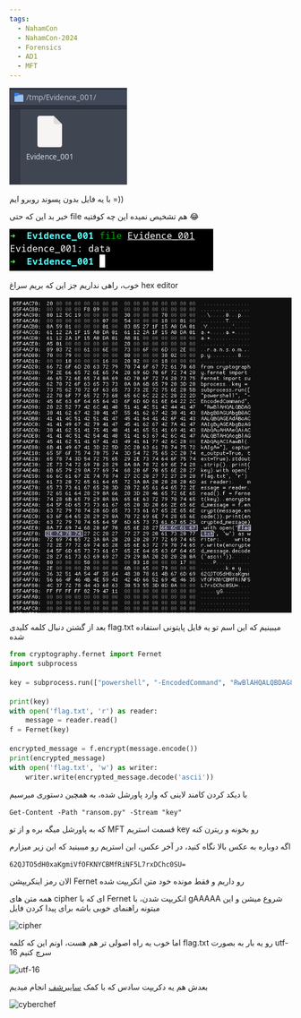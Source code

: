 ```yaml
---
tags:
  - NahamCon
  - NahamCon-2024
  - Forensics
  - AD1
  - MFT
---
```


![main file](image.png)

با یه فایل بدون پسوند روبرو ایم =))

خبر بد این که حتی file هم تشخیص نمیده این چه کوفتیه 😂

![file command](image-1.png)

خوب، راهی نداریم جز این که بریم سراغ hex editor

![hex editor](image-2.png)

بعد از گشتن دنبال کلمه کلیدی flag.txt میبینیم که این اسم تو یه فایل پایتونی استفاده شده

```python
from cryptography.fernet import Fernet
import subprocess

key = subprocess.run(["powershell", "-EncodedCommand", "RwBlAHQALQBDAG8AbgB0AGUAbgB0ACAALQBQAGEAdABoACAAIgByAGEAbgBzAG8AbQAuAHAAeQAiACAALQBTAHQAcgBlAGEAbQAgACIAawBlAHkAIgA="], capture_output=True, text=True).stdout.strip()

print(key)
with open('flag.txt', 'r') as reader:
    message = reader.read()
f = Fernet(key)

encrypted_message = f.encrypt(message.encode())
print(encrypted_message)
with open('flag.txt', 'w') as writer:
    writer.write(encrypted_message.decode('ascii'))
```

با دیکد کردن کامند لاینی که وارد پاورشل شده، به همچین دستوری میرسیم

```Get-Content -Path "ransom.py" -Stream "key"```

که به پاورشل میگه بره و از تو MFT قسمت استریم key رو بخونه و ریترن کنه

اگه دوباره به عکس بالا نگاه کنید، در آخر عکس، این استریم رو میبینید که این زیر میزارم

```62QJTO5dH0xaKgmiVfOFKNYCBMfRiNF5L7rxDChc0SU=```

الان رمز اینکریپشن Fernet رو داریم و فقط مونده خود متن انکریپت شده

همه متن های cipher ای که با Fernet انکریپت شدن، با gAAAAA شروع میشن و این میتونه راهنمای خوبی باشه برای پیدا کردن فایل

![cipher](image-3.png)

اما خوب یه راه اصولی تر هم هست، اونم این که کلمه flag.txt رو یه بار به بصورت utf-16 سرچ کنیم

![utf-16](image-4.png)

بعدش هم یه دکریپت سادس که با کمک [سایبرشف](https://gchq.github.io/CyberChef/#recipe=Fernet%5FDecrypt%28%2762QJTO5dH0xaKgmiVfOFKNYCBMfRiNF5L7rxDChc0SU%3D%27%29&input=Z0FBQUFBQm1TOXMzMnY1SnUxODFFYUpoaDJ2WU1zUjZNSjMxU0stOW1Ed2dpQ3ozX01CV29wanFxeW5qb1lfLUhOT3czdFgxVDNSdGhCWkh6OXlsbXlxY2taMGdVWl82VDdVVXhwck1Ib0NBYVRWM20xcTB3ZXpuQmc5OFJMN2RSVmhSbjBjWDZYdGE) انجام میدیم

![cyberchef](image-5.png)